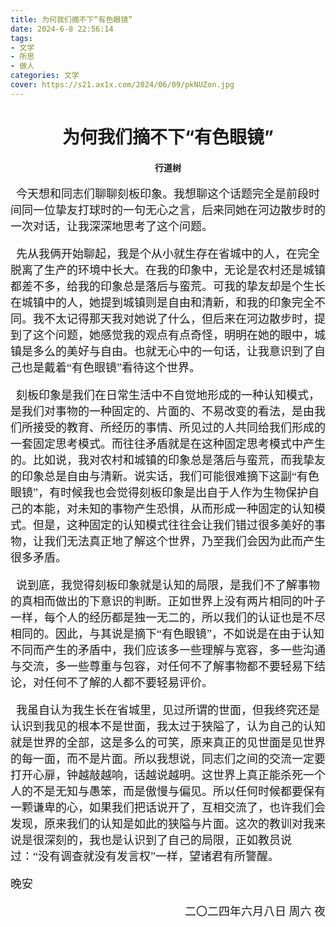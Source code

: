 ```yaml
---
title: 为何我们摘不下“有色眼镜”
date: 2024-6-8 22:56:14
tags:
- 文学
- 所思
- 做人
categories: 文学
cover: https://s21.ax1x.com/2024/06/09/pkNUZon.jpg
---
```


# <center> 为何我们摘不下“有色眼镜” </center>
#### <center> 行道树 </center>

<font face=STSong>
<font size=4>

&nbsp;&nbsp;今天想和同志们聊聊刻板印象。我想聊这个话题完全是前段时间同一位挚友打球时的一句无心之言，后来同她在河边散步时的一次对话，让我深深地思考了这个问题。

&nbsp;&nbsp;先从我俩开始聊起，我是个从小就生存在省城中的人，在完全脱离了生产的环境中长大。在我的印象中，无论是农村还是城镇都差不多，给我的印象总是落后与蛮荒。可我的挚友却是个生长在城镇中的人，她提到城镇则是自由和清新，和我的印象完全不同。我不太记得那天我对她说了什么，但后来在河边散步时，提到了这个问题，她感觉我的观点有点奇怪，明明在她的眼中，城镇是多么的美好与自由。也就无心中的一句话，让我意识到了自己也是戴着“有色眼镜”看待这个世界。

&nbsp;&nbsp;刻板印象是我们在日常生活中不自觉地形成的一种认知模式，是我们对事物的一种固定的、片面的、不易改变的看法，是由我们所接受的教育、所经历的事情、所见过的人共同给我们形成的一套固定思考模式。而往往矛盾就是在这种固定思考模式中产生的。比如说，我对农村和城镇的印象总是落后与蛮荒，而我挚友的印象总是自由与清新。说实话，我们可能很难摘下这副“有色眼镜”，有时候我也会觉得刻板印象是出自于人作为生物保护自己的本能，对未知的事物产生恐惧，从而形成一种固定的认知模式。但是，这种固定的认知模式往往会让我们错过很多美好的事物，让我们无法真正地了解这个世界，乃至我们会因为此而产生很多矛盾。

&nbsp;&nbsp;说到底，我觉得刻板印象就是认知的局限，是我们不了解事物的真相而做出的下意识的判断。正如世界上没有两片相同的叶子一样，每个人的经历都是独一无二的，所以我们的认证也是不尽相同的。因此，与其说是摘下“有色眼镜”，不如说是在由于认知不同而产生的矛盾中，我们应该多一些理解与宽容，多一些沟通与交流，多一些尊重与包容，对任何不了解事物都不要轻易下结论，对任何不了解的人都不要轻易评价。

&nbsp;&nbsp;我虽自认为我生长在省城里，见过所谓的世面，但我终究还是认识到我见的根本不是世面，我太过于狭隘了，认为自己的认知就是世界的全部，这是多么的可笑，原来真正的见世面是见世界的每一面，而不是片面。所以我想说，同志们之间的交流一定要打开心扉，钟越敲越响，话越说越明。这世界上真正能杀死一个人的不是无知与愚笨，而是傲慢与偏见。所以任何时候都要保有一颗谦卑的心，如果我们把话说开了，互相交流了，也许我们会发现，原来我们的认知是如此的狭隘与片面。这次的教训对我来说是很深刻的，我也是认识到了自己的局限，正如教员说过：“没有调查就没有发言权”一样，望诸君有所警醒。

晚安

<p align="right"> 二〇二四年六月八日 周六 夜 </p>

</font>
</font>